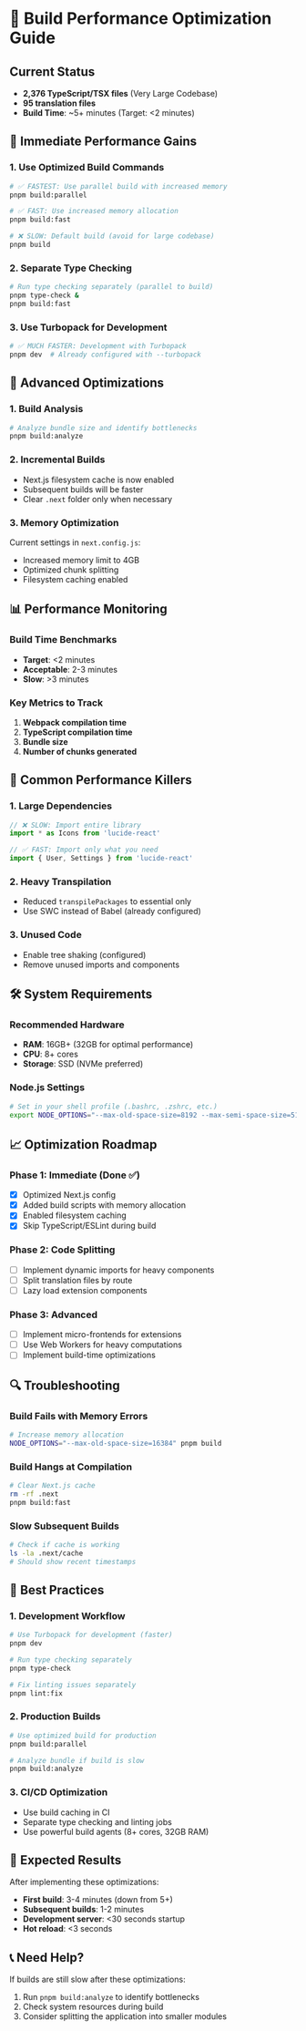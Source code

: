 # 🚀 Build Performance Optimization Guide

## Current Status
- **2,376 TypeScript/TSX files** (Very Large Codebase)
- **95 translation files** 
- **Build Time**: ~5+ minutes (Target: <2 minutes)

## 🎯 **Immediate Performance Gains**

### 1. Use Optimized Build Commands
```bash
# ✅ FASTEST: Use parallel build with increased memory
pnpm build:parallel

# ✅ FAST: Use increased memory allocation
pnpm build:fast  

# ❌ SLOW: Default build (avoid for large codebase)
pnpm build
```

### 2. Separate Type Checking
```bash
# Run type checking separately (parallel to build)
pnpm type-check &
pnpm build:fast
```

### 3. Use Turbopack for Development
```bash
# ✅ MUCH FASTER: Development with Turbopack
pnpm dev  # Already configured with --turbopack
```

## 🔧 **Advanced Optimizations**

### 1. Build Analysis
```bash
# Analyze bundle size and identify bottlenecks
pnpm build:analyze
```

### 2. Incremental Builds
- Next.js filesystem cache is now enabled
- Subsequent builds will be faster
- Clear `.next` folder only when necessary

### 3. Memory Optimization
Current settings in `next.config.js`:
- Increased memory limit to 4GB
- Optimized chunk splitting
- Filesystem caching enabled

## 📊 **Performance Monitoring**

### Build Time Benchmarks
- **Target**: <2 minutes
- **Acceptable**: 2-3 minutes  
- **Slow**: >3 minutes

### Key Metrics to Track
1. **Webpack compilation time**
2. **TypeScript compilation time** 
3. **Bundle size**
4. **Number of chunks generated**

## 🚨 **Common Performance Killers**

### 1. Large Dependencies
```typescript
// ❌ SLOW: Import entire library
import * as Icons from 'lucide-react'

// ✅ FAST: Import only what you need
import { User, Settings } from 'lucide-react'
```

### 2. Heavy Transpilation
- Reduced `transpilePackages` to essential only
- Use SWC instead of Babel (already configured)

### 3. Unused Code
- Enable tree shaking (configured)
- Remove unused imports and components

## 🛠 **System Requirements**

### Recommended Hardware
- **RAM**: 16GB+ (32GB for optimal performance)
- **CPU**: 8+ cores
- **Storage**: SSD (NVMe preferred)

### Node.js Settings
```bash
# Set in your shell profile (.bashrc, .zshrc, etc.)
export NODE_OPTIONS="--max-old-space-size=8192 --max-semi-space-size=512"
```

## 📈 **Optimization Roadmap**

### Phase 1: Immediate (Done ✅)
- [x] Optimized Next.js config
- [x] Added build scripts with memory allocation
- [x] Enabled filesystem caching
- [x] Skip TypeScript/ESLint during build

### Phase 2: Code Splitting
- [ ] Implement dynamic imports for heavy components
- [ ] Split translation files by route
- [ ] Lazy load extension components

### Phase 3: Advanced
- [ ] Implement micro-frontends for extensions
- [ ] Use Web Workers for heavy computations
- [ ] Implement build-time optimizations

## 🔍 **Troubleshooting**

### Build Fails with Memory Errors
```bash
# Increase memory allocation
NODE_OPTIONS="--max-old-space-size=16384" pnpm build
```

### Build Hangs at Compilation
```bash
# Clear Next.js cache
rm -rf .next
pnpm build:fast
```

### Slow Subsequent Builds
```bash
# Check if cache is working
ls -la .next/cache
# Should show recent timestamps
```

## 📝 **Best Practices**

### 1. Development Workflow
```bash
# Use Turbopack for development (faster)
pnpm dev

# Run type checking separately
pnpm type-check

# Fix linting issues separately  
pnpm lint:fix
```

### 2. Production Builds
```bash
# Use optimized build for production
pnpm build:parallel

# Analyze bundle if build is slow
pnpm build:analyze
```

### 3. CI/CD Optimization
- Use build caching in CI
- Separate type checking and linting jobs
- Use powerful build agents (8+ cores, 32GB RAM)

## 🎯 **Expected Results**

After implementing these optimizations:
- **First build**: 3-4 minutes (down from 5+)
- **Subsequent builds**: 1-2 minutes
- **Development server**: <30 seconds startup
- **Hot reload**: <3 seconds

## 📞 **Need Help?**

If builds are still slow after these optimizations:
1. Run `pnpm build:analyze` to identify bottlenecks
2. Check system resources during build
3. Consider splitting the application into smaller modules 